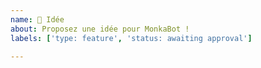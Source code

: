 ```yaml
---
name: 🎉 Idée
about: Proposez une idée pour MonkaBot !
labels: ['type: feature', 'status: awaiting approval']

---
```


<!-- Décrivez votre idée en rentrant le plus possible dans les détails. -->
